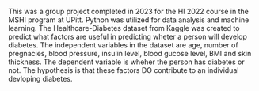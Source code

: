 This was a group project completed in 2023 for the HI 2022 course in the MSHI program at UPitt. Python was utilized for data analysis and machine learning. 
The Healthcare-Diabetes dataset from Kaggle was created to predict what factors are useful in predicting wheter a person will develop diabetes. 
The independent variables in the dataset are age, number of pregnacies, blood pressure, insulin level, blood gucose level, BMI and skin thickness. 
The dependent variable is wheher the person has diabetes or not. The hypothesis is that these factors DO contribute to an individual devloping diabetes.
